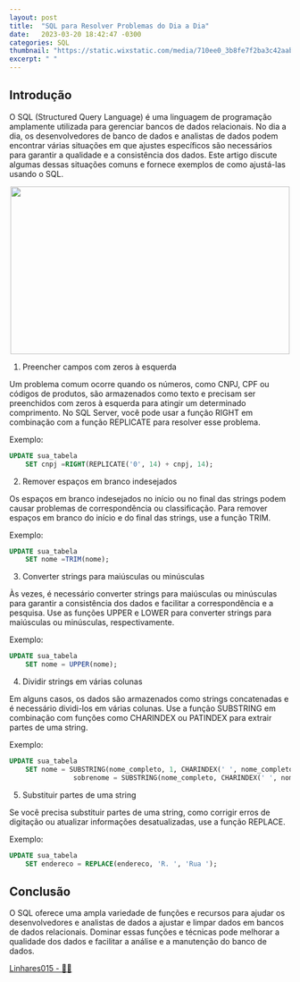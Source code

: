 ```yaml
---
layout: post
title:  "SQL para Resolver Problemas do Dia a Dia"
date:   2023-03-20 18:42:47 -0300
categories: SQL
thumbnail: "https://static.wixstatic.com/media/710ee0_3b8fe7f2ba3c42aab47d316eb866977b~mv2.jpg/v1/fill/w_2916,h_1640,al_c,q_90/710ee0_3b8fe7f2ba3c42aab47d316eb866977b~mv2.webp"
excerpt: " "
---
```


## Introdução

O SQL (Structured Query Language) é uma linguagem de programação amplamente utilizada para gerenciar bancos de dados relacionais. No dia a dia, os desenvolvedores de banco de dados e analistas de dados podem encontrar várias situações em que ajustes específicos são necessários para garantir a qualidade e a consistência dos dados. Este artigo discute algumas dessas situações comuns e fornece exemplos de como ajustá-las usando o SQL.

<p align="center">
  <img src="https://static.wixstatic.com/media/710ee0_3b8fe7f2ba3c42aab47d316eb866977b~mv2.jpg/v1/fill/w_2916,h_1640,al_c,q_90/710ee0_3b8fe7f2ba3c42aab47d316eb866977b~mv2.webp" width="500" height="300">
</p>

1. Preencher campos com zeros à esquerda

Um problema comum ocorre quando os números, como CNPJ, CPF ou códigos de produtos, são armazenados como texto e precisam ser preenchidos com zeros à esquerda para atingir um determinado comprimento. No SQL Server, você pode usar a função RIGHT em combinação com a função REPLICATE para resolver esse problema.

Exemplo:

```sql
UPDATE sua_tabela 
    SET cnpj =RIGHT(REPLICATE('0', 14) + cnpj, 14);
```

2. Remover espaços em branco indesejados

Os espaços em branco indesejados no início ou no final das strings podem causar problemas de correspondência ou classificação. Para remover espaços em branco do início e do final das strings, use a função TRIM.

Exemplo:

```sql
UPDATE sua_tabela 
    SET nome =TRIM(nome);
```

3. Converter strings para maiúsculas ou minúsculas

Às vezes, é necessário converter strings para maiúsculas ou minúsculas para garantir a consistência dos dados e facilitar a correspondência e a pesquisa. Use as funções UPPER e LOWER para converter strings para maiúsculas ou minúsculas, respectivamente.

Exemplo:

```sql
UPDATE sua_tabela 
    SET nome = UPPER(nome);
```

4. Dividir strings em várias colunas

Em alguns casos, os dados são armazenados como strings concatenadas e é necessário dividi-los em várias colunas. Use a função SUBSTRING em combinação com funções como CHARINDEX ou PATINDEX para extrair partes de uma string.

Exemplo:

```sql
UPDATE sua_tabela 
    SET nome = SUBSTRING(nome_completo, 1, CHARINDEX(' ', nome_completo) -1),
                sobrenome = SUBSTRING(nome_completo, CHARINDEX(' ', nome_completo) +1, LEN(nome_completo));
```

5. Substituir partes de uma string

Se você precisa substituir partes de uma string, como corrigir erros de digitação ou atualizar informações desatualizadas, use a função REPLACE.

Exemplo:

```sql
UPDATE sua_tabela 
    SET endereco = REPLACE(endereco, 'R. ', 'Rua ');
```

## Conclusão

O SQL oferece uma ampla variedade de funções e recursos para ajudar os desenvolvedores e analistas de dados a ajustar e limpar dados em bancos de dados relacionais. Dominar essas funções e técnicas pode melhorar a qualidade dos dados e facilitar a análise e a manutenção do banco de dados.

[Linhares015 - 🧙‍♂️](https://github.com/Linhares015)